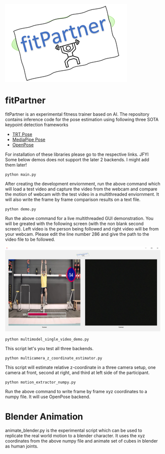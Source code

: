 ![alt text](https://github.com/mshakeelt/fitPartner/blob/main/test_media/LOGO.PNG)

# fitPartner
fitPartner is an experimental fitness trainer based on AI. The repository contains inference code for the pose estimation using following three SOTA keypoint detection frameworks

* [TRT Pose](https://github.com/NVIDIA-AI-IOT/trt_pose)
* [MediaPipe Pose](https://google.github.io/mediapipe/solutions/pose.html)
* [OpenPose](https://github.com/CMU-Perceptual-Computing-Lab/openpose)

For installation of these libraries please go to the respective links. JFYI Some below demos does not support the later 2 backends. I might add them later!

```
python main.py
```
After creating the development enviornment, run the above command which will load a test video and capture the video from the webcam and compare the motion of webcam with the test video in a multithreaded enviornment. It will also write the frame by frame comparison results on a text file.

```
python demo.py
```
Run the above command for a live multithreaded GUI demonstration. You will be greated with the following screen (with the non blank second screen). Left video is the person being followed and right video will be from your webcam. Please edit the line number 286 and give the path to the video file to be followed. 

![alt text](https://github.com/mshakeelt/fitPartner/blob/main/test_media/demo.png)

```
python multimodel_single_video_demo.py
```
This script let's you test all three backends.

```
python multicamera_z_coordinate_estimator.py
```
This script will estimate relative z-coordinate in a three camera setup, one camera at front, second at right, and third at left side of the participant.

```
python motion_extractor_numpy.py
```
Run the above command to write frame by frame xyz coordinates to a numpy file. It will use OpenPose backend.

# Blender Animation

animate_blender.py is the experimental script which can be used to replicate the real world motion to a blender character. It uses the xyz coordinates from the above numpy file and animate set of cubes in blender as human joints. 
